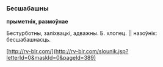 ### Бесшабашны
**прыметнік, размоўнае**

Бестурботны, заліхвацкі, адважны. Б. хлопец. || назоўнік: бесшабашнасць.

<a rel="author">[http://rv-blr.com/](http://rv-blr.com/slounik.jsp?letterId=0&maskId=0&pageId=389)</a>
